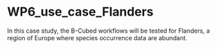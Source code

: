 # WP6_use_case_Flanders
In this case study, the B-Cubed workflows will be tested for Flanders, a region of Europe where species occurrence data are abundant.  

